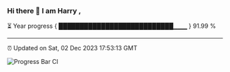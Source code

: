 ### Hi there 👋 I am Harry , 

⏳ Year progress { ███████████████████████████▁▁▁ } 91.99 %

---

⏰ Updated on Sat, 02 Dec 2023 17:53:13 GMT

![Progress Bar CI](https://github.com/duykhang68/duykhang68/workflows/Progress%20Bar%20CI/badge.svg)
